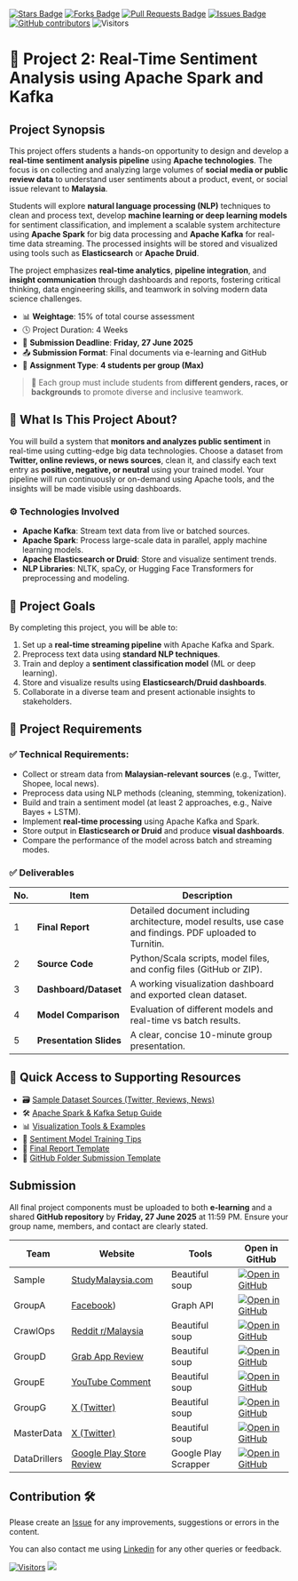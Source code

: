 <a href="https://github.com/drshahizan/HPDP/stargazers"><img src="https://img.shields.io/github/stars/drshahizan/HPDP" alt="Stars Badge"/></a>
<a href="https://github.com/drshahizan/HPDP/network/members"><img src="https://img.shields.io/github/forks/drshahizan/HPDP" alt="Forks Badge"/></a>
<a href="https://github.com/drshahizan/HPDP/pulls"><img src="https://img.shields.io/github/issues-pr/drshahizan/HPDP" alt="Pull Requests Badge"/></a>
<a href="https://github.com/drshahizan/HPDP/issues"><img src="https://img.shields.io/github/issues/drshahizan/HPDP" alt="Issues Badge"/></a>
<a href="https://github.com/drshahizan/HPDP/graphs/contributors"><img alt="GitHub contributors" src="https://img.shields.io/github/contributors/drshahizan/HPDP?color=2b9348"></a>
![Visitors](https://api.visitorbadge.io/api/visitors?path=https%3A%2F%2Fgithub.com%2Fdrshahizan%2FHPDP&labelColor=%23d9e3f0&countColor=%23697689&style=flat)

# 📄 Project 2: Real-Time Sentiment Analysis using Apache Spark and Kafka

## Project Synopsis

This project offers students a hands-on opportunity to design and develop a **real-time sentiment analysis pipeline** using **Apache technologies**. The focus is on collecting and analyzing large volumes of **social media or public review data** to understand user sentiments about a product, event, or social issue relevant to **Malaysia**.

Students will explore **natural language processing (NLP)** techniques to clean and process text, develop **machine learning or deep learning models** for sentiment classification, and implement a scalable system architecture using **Apache Spark** for big data processing and **Apache Kafka** for real-time data streaming. The processed insights will be stored and visualized using tools such as **Elasticsearch** or **Apache Druid**.

The project emphasizes **real-time analytics**, **pipeline integration**, and **insight communication** through dashboards and reports, fostering critical thinking, data engineering skills, and teamwork in solving modern data science challenges.

- 📊 **Weightage**: 15% of total course assessment
- 🕓 Project Duration: 4 Weeks
- 📅 **Submission Deadline**: **Friday, 27 June 2025**
- 📤 **Submission Format**: Final documents via e-learning and GitHub
- 👥 **Assignment Type**: **4 students per group (Max)**

> 📌 Each group must include students from **different genders, races, or backgrounds** to promote diverse and inclusive teamwork.

## 🧠 **What Is This Project About?**

You will build a system that **monitors and analyzes public sentiment** in real-time using cutting-edge big data technologies. Choose a dataset from **Twitter, online reviews, or news sources**, clean it, and classify each text entry as **positive, negative, or neutral** using your trained model. Your pipeline will run continuously or on-demand using Apache tools, and the insights will be made visible using dashboards.

### ⚙️ Technologies Involved

* **Apache Kafka**: Stream text data from live or batched sources.
* **Apache Spark**: Process large-scale data in parallel, apply machine learning models.
* **Apache Elasticsearch or Druid**: Store and visualize sentiment trends.
* **NLP Libraries**: NLTK, spaCy, or Hugging Face Transformers for preprocessing and modeling.

## 🎯 **Project Goals**

By completing this project, you will be able to:

1. Set up a **real-time streaming pipeline** with Apache Kafka and Spark.
2. Preprocess text data using **standard NLP techniques**.
3. Train and deploy a **sentiment classification model** (ML or deep learning).
4. Store and visualize results using **Elasticsearch/Druid dashboards**.
5. Collaborate in a diverse team and present actionable insights to stakeholders.

## 📌 Project Requirements

### ✅ Technical Requirements:

* Collect or stream data from **Malaysian-relevant sources** (e.g., Twitter, Shopee, local news).
* Preprocess data using NLP methods (cleaning, stemming, tokenization).
* Build and train a sentiment model (at least 2 approaches, e.g., Naive Bayes + LSTM).
* Implement **real-time processing** using Apache Kafka and Spark.
* Store output in **Elasticsearch or Druid** and produce **visual dashboards**.
* Compare the performance of the model across batch and streaming modes.

### ✅ Deliverables

| No. | Item                    | Description                                                                                      |
| --- | ----------------------- | ------------------------------------------------------------------------------------------------ |
| 1   | **Final Report**        | Detailed document including architecture, model results, use case and findings. PDF uploaded to Turnitin. |
| 2   | **Source Code**         | Python/Scala scripts, model files, and config files (GitHub or ZIP).                             |
| 3   | **Dashboard/Dataset**   | A working visualization dashboard and exported clean dataset.                                    |
| 4   | **Model Comparison**    | Evaluation of different models and real-time vs batch results.                                   |
| 5   | **Presentation Slides** | A clear, concise 10-minute group presentation.                                                   |

## 🔗 Quick Access to Supporting Resources

* 🗃️ [Sample Dataset Sources (Twitter, Reviews, News)](p2_data.md)
* 🛠️ [Apache Spark & Kafka Setup Guide](p2_setup.md)
* 📊 [Visualization Tools & Examples](p2_visual.md)
* 🧠 [Sentiment Model Training Tips](p2_model.md)
* 📄 [Final Report Template](p2_report.md)
* 📁 [GitHub Folder Submission Template](p2_github.md)

## Submission

All final project components must be uploaded to both **e-learning** and a shared **GitHub repository** by **Friday, 27 June 2025** at 11:59 PM. Ensure your group name, members, and contact are clearly stated.
   
| Team | Website | Tools |  Open in GitHub |
| ----- | ----- | ------ | ------ | 
| Sample | [StudyMalaysia.com](https://www.studymalaysia.com) | Beautiful soup| [![Open in GitHub](https://img.shields.io/static/v1?label=&message=Open%20in%20GitHub&labelColor=grey&color=blue&logo=github)](p1/sample/A1) |
| GroupA | [Facebook](https://www.facebook.com/)) | Graph API | [![Open in GitHub](https://img.shields.io/static/v1?label=&message=Open%20in%20GitHub&labelColor=grey&color=blue&logo=github)](p1/sample/A1) |
| CrawlOps | [Reddit r/Malaysia](https://www.reddit.com/r/malaysia/) | Beautiful soup| [![Open in GitHub](https://img.shields.io/static/v1?label=&message=Open%20in%20GitHub&labelColor=grey&color=blue&logo=github)](p1/sample/A1) |
| GroupD | [Grab App Review](https://play.google.com/store/apps/details?id=com.grabtaxi.passenger&hl=en](https://play.google.com/store/apps/details?id=com.grabtaxi.passenger&hl=en)) | Beautiful soup | [![Open in GitHub](https://img.shields.io/static/v1?label=&message=Open%20in%20GitHub&labelColor=grey&color=blue&logo=github)](p1/sample/A1) |
| GroupE | [YouTube Comment](https://www.youtube.com/) | Beautiful soup| [![Open in GitHub](https://img.shields.io/static/v1?label=&message=Open%20in%20GitHub&labelColor=grey&color=blue&logo=github)](p1/sample/A1) |
| GroupG | [X (Twitter)](https://x.com/home) | Beautiful soup| [![Open in GitHub](https://img.shields.io/static/v1?label=&message=Open%20in%20GitHub&labelColor=grey&color=blue&logo=github)](p1/sample/A1) |
| MasterData | [X (Twitter)](https://x.com/home) | Beautiful soup| [![Open in GitHub](https://img.shields.io/static/v1?label=&message=Open%20in%20GitHub&labelColor=grey&color=blue&logo=github)](p1/sample/A1) |
| DataDrillers | [Google Play Store Review](https://play.google.com/store/apps) | Google Play Scrapper| [![Open in GitHub](https://img.shields.io/static/v1?label=&message=Open%20in%20GitHub&labelColor=grey&color=blue&logo=github)](p1/sample/A1) |

## Contribution 🛠️
Please create an [Issue](https://github.com/drshahizan/HPDP/issues) for any improvements, suggestions or errors in the content.

You can also contact me using [Linkedin](https://www.linkedin.com/in/drshahizan/) for any other queries or feedback.

[![Visitors](https://api.visitorbadge.io/api/visitors?path=https%3A%2F%2Fgithub.com%2Fdrshahizan&labelColor=%23697689&countColor=%23555555&style=plastic)](https://visitorbadge.io/status?path=https%3A%2F%2Fgithub.com%2Fdrshahizan)
![](https://hit.yhype.me/github/profile?user_id=81284918)

